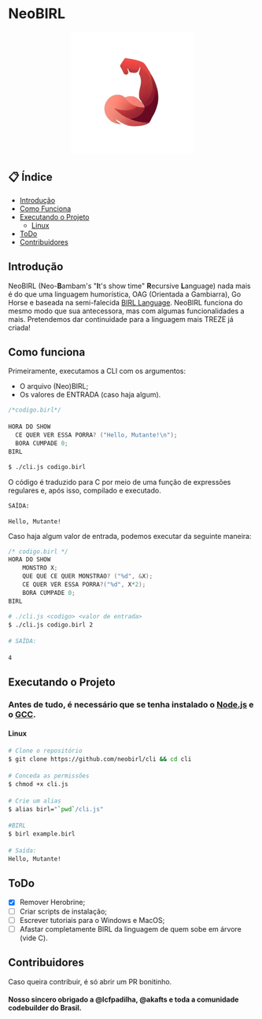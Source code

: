 
# NeoBIRL

<div align=center>
<img src="https://raw.githubusercontent.com/neobirl/docs/main/assets/birl-logo.png" width=250/>
</div>

## 📋 Índice

- [Introdução](#introdução)
- [Como Funciona](#como-funciona)
- [Executando o Projeto](#executando-o-projeto)
	- [Linux](#linux)
- [ToDo](#todo)
- [Contribuidores](#contribuidores)


## Introdução

NeoBIRL (Neo-<b>B</b>ambam's "<b>I</b>t's show time" <b>R</b>ecursive <b>L</b>anguage) nada mais é do que uma linguagem humorística, OAG (Orientada a Gambiarra), Go Horse e baseada na semi-falecida <a href="https://github.com/birl-language/" target="_blank">BIRL Language</a>. NeoBIRL funciona do mesmo modo que sua antecessora, mas com algumas funcionalidades a mais. Pretendemos dar continuidade para a linguagem mais TREZE já criada!

## Como funciona

Primeiramente, executamos a CLI com os argumentos:
- O arquivo (Neo)BIRL;
- Os valores de ENTRADA (caso haja algum).

```C
/*codigo.birl*/

HORA DO SHOW
  CE QUER VER ESSA PORRA? ("Hello, Mutante!\n");
  BORA CUMPADE 0;
BIRL
```

```bash
$ ./cli.js codigo.birl
```

O código é traduzido para C por meio de uma função de expressões regulares e, após isso, compilado e executado. 
```
SAÍDA:

Hello, Mutante!
```
Caso haja algum valor de entrada, podemos executar da seguinte maneira:
```C
/* codigo.birl */
HORA DO SHOW
    MONSTRO X;
    QUE QUE CE QUER MONSTRAO? ("%d", &X);
    CE QUER VER ESSA PORRA?("%d", X*2);
    BORA CUMPADE 0;
BIRL
```
```bash
# ./cli.js <codigo> <valor de entrada>
$ ./cli.js codigo.birl 2

# SAÍDA:

4
```



## Executando o Projeto
### Antes de tudo, é necessário que se tenha instalado o <a href="https://nodejs.org/" target="_blank">Node.js</a> e o <a href="https://gcc.gnu.org/" target="_blank">GCC</a>.
#### Linux

```bash 
# Clone o repositório
$ git clone https://github.com/neobirl/cli && cd cli

# Conceda as permissões
$ chmod +x cli.js

# Crie um alias
$ alias birl="`pwd`/cli.js"

#BIRL
$ birl example.birl

# Saída:
Hello, Mutante!
```

## ToDo
- [x] Remover Herobrine;
- [ ] Criar scripts de instalação; 
- [ ] Escrever tutoriais para o Windows e MacOS; 
- [ ] Afastar completamente BIRL da linguagem de quem sobe em árvore (vide C).

## Contribuidores

Caso queira contribuir, é só abrir um PR bonitinho.

<h4>Nosso sincero obrigado a @lcfpadilha, @akafts e toda a comunidade codebuilder do Brasil.</h4>
